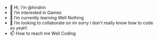 - 👋 Hi, I’m @hindrin
- 👀 I’m interested in Games
- 🌱 I’m currently learning Well Nothing
- 💞️ I’m looking to collaborate on im sorry i don't really know how to code so yeah!
- 📫 How to reach me Well Coding

<!---
hindrin/hindrin is a ✨ special ✨ repository because its `README.md` (this file) appears on your GitHub profile.
You can click the Preview link to take a look at your changes.
--->
